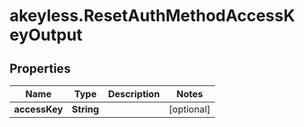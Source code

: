 # akeyless.ResetAuthMethodAccessKeyOutput

## Properties

Name | Type | Description | Notes
------------ | ------------- | ------------- | -------------
**accessKey** | **String** |  | [optional] 


